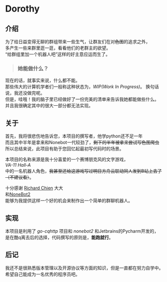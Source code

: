 # Dorothy

## 介绍

为了给日益变得无聊的群组带来一些生气，让群友们在对~~色图~~的追求之外，  
多产生一些来群里逛一逛，看看他们的老群主的欲望。  
“给群组里加一个机器人吧”这样的好主意应运而生了。

>### 她能做什么？

现在的话，就事实来说，什么都不能。  
那些伟大的计算机学者们一般称这种状态为，*WIP(Work In Progress)*。
换句话说，我还没做完呢。  
但是，哇哦！我的脑子里已经做好了一份完美的清单来告诉我她都能做些什么。  
并且我很确定其中的很大一部分都无法实现。

## 关于

首先，我将很悲伤地告诉您，本项目的撰写者，他学python还不足一年  
而且其中半年是拿来和Nonebot一代较劲了，~~剩下的半年被拿来尝试写色图爬虫~~   
所以总结来说，此项目有助于您回忆起最初写代码时的场景。

本项目的名称来源是我十分喜爱的一个赛博朋克风的文字游戏，  
*VA-11 Hall-A*   
中的一名机器人角色，~~我甚至还给这游戏写过明日方舟云联动同人发到B站上去了（不建议看）~~。

十分感谢 [Richard Chien](https://github.com/richardchien) 大大  
和[NoneBot2](https://github.com/nonebot/nonebot2)   
能够为我提供这样一个好的机会来制作出一个简单的群聊机器人。

## 实现

本项目是利用了 *go-cqhttp* 项目和 *nonebot2* 和Jetbrains的Pycharm开发的，  
是在酷q离去后的选择，代码撰写的原则是，**能跑就行**。

## 后记

我还不是很熟悉版本管理以及开源协议等方面的知识，但是一直都在努力自学中。  
希望自己能成为一名优秀的程序员吧。




